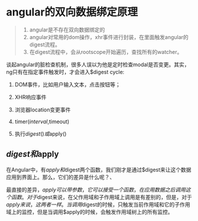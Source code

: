 # angular的双向数据绑定原理
> 1. angular是不存在双向数据绑定的
> 2. angular对常用的dom操作，xhr事件进行封装，在里面触发angular的digest流程。
> 3. 在digest流程中，会从rootscope开始遍历，查找所有的watcher。

谈起angular的脏检查机制，很多人误以为他是定时检查modal是否变更。其实，ng只有在指定事件触发时，才会进入$digest cycle:
1. DOM事件，比如用户输入文本，点击按钮等；

2. XHR响应事件

3. 浏览器location变更事件

4. timer($interval,$timeout)

5. 执行$digest()或$apply()

## $digest和$apply
在Angular中，有$apply和$digest两个函数，我们刚才是通过$digest来让这个数据应用到界面上。那么，它们的差异是什么呢？、

最直接的差异，$apply可以带参数，它可以接受一个函数，在应用数据之后调用这个函数。
对于$digest来说，在父作用域和子作用域上调用是有差别的，但是，对于$apply来说，这两者一样。当调用$digest的时候，只触发当前作用域和它的子作用域上的监控，但是当调用$apply的时候，会触发作用域树上的所有监控。
